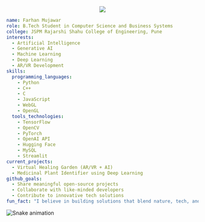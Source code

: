 <div align="center">
  <img src="https://capsule-render.vercel.app/api?type=rounded&color=0:cad3c8,100:f5f6fa&height=180&section=header&text=Hey%20there!%20I'm%20Farhan%20👨‍💻&fontSize=35&fontColor=4b4b4b&animation=fadeIn" />
</div>


```yaml
name: Farhan Mujawar
role: B.Tech Student in Computer Science and Business Systems
college: JSPM Rajarshi Shahu College of Engineering, Pune
interests:
  - Artificial Intelligence
  - Generative AI
  - Machine Learning
  - Deep Learning
  - AR/VR Development
skills:
  programming_languages:
    - Python
    - C++
    - C
    - JavaScript
    - WebGL
    - OpenGL
  tools_technologies:
    - TensorFlow
    - OpenCV
    - PyTorch
    - OpenAI API
    - Hugging Face
    - MySQL
    - Streamlit
current_projects:
  - Virtual Healing Garden (AR/VR + AI)
  - Medicinal Plant Identifier using Deep Learning
github_goals:
  - Share meaningful open-source projects
  - Collaborate with like-minded developers
  - Contribute to innovative tech solutions
fun_fact: "I believe in building solutions that blend nature, tech, and imagination."

```

![Snake animation](https://github.com/FarhanMujawar/thepiyushmalhotra/blob/output/github-contribution-grid-snake.svg)
